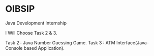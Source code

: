 # OIBSIP
Java Development Internship

I Will Choose Task 2 & 3.

Task 2 : Java Number Guessing Game.
Task 3 : ATM Interface(Java-Console based Application).
		
